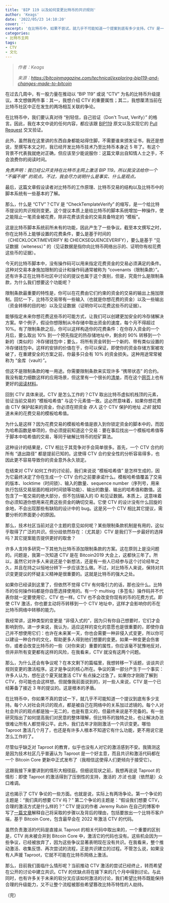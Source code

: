 ```yaml
---
title: 'BIP 119 以及如何变更比特币的共识规则'
author: 'Keags'
date: '2022/05/23 14:10:20'
cover: ''
excerpt: '在比特币中，如果不尝试，就几乎不可能知道一个提案到底有多少支持。CTV 是一种非侵入式的变更，应该被接受。'
categories:
- 比特币主网
tags:
- CTV
- 文化
---
```



> *作者：Keags*
> 
> *来源：<https://bitcoinmagazine.com/technical/exploring-bip119-and-changes-made-to-bitcoin>*



在过去几周中，有一股力量在推动以 “BIP 119” 或说 “CTV” 为名的比特币升级提议。本文想做两件事：其一，我想介绍 CTV 的重要属性；其二，我想厘清当前在比特币社区中正在发生的两场相互关联的争论。

在比特币中，我们要认真对待 “别轻信，自己验证（Don't Trust, Verify）” 的格言。因此，我在本文中说的任何内容，都应该跟 [BIP119](https://github.com/bitcoin/bips/blob/master/bip-0119.mediawiki) 原文以及实现它的 [Pull Request](https://github.com/bitcoin/bitcoin/pull/21702) 交叉验证。

此外，虽然我在这里讲的东西自身都能站得住脚，不需要谁来颁发证书，我还是想说，至撰写本文之时，我已经开发比特币技术乃至比特币本身近 5 年了。有这个背景不代表我就绝对正确，但应该至少能说服你：这篇文章出自知情人士之手，不会浪费你的阅读时间。

*免责声明：我已经公开支持在比特币主网上激活 BIP 119。所以我没法给你一个 “不偏不倚” 的观点。不过，我会尽力说明什么是事实、什么是观点。*

最后，这篇文章假设读者对比特币的工作原理、比特币交易的结构以及比特币中的脚本系统有一些基本的了解。

那么，什么是 “CTV”？CTV 是 “CheckTemplateVerify” 的缩写，是一个给比特币提议的共识规则变更。这个提议本质上是给比特币的脚本系统增加一种操作，使之能阻止一笔资金被花费，除非花费该资金的交易具备特定的 “模板”。

这是比特币脚本系统前所未有的功能，因此产生了一些争议。截至本文撰写之时，你在比特币上能够设置的花费条件，要么是基于时间的（CHECKLOCKTIMEVERIFY 和 CHECKSEQUENCEVERIFY），要么是基于 “见证数据（witeness）” 的（见证数据是指你向比特币网络出示的、证明你有权花费这些币的证据）。

今天的比特币脚本中，没有操作码可以用来指定花费资金的交易必须满足的条件。这种对交易本身施加限制的设计和操作码通常被称为 “covenants（限制条款）”。还有许多正在比特币社区中讨论的提议也属于这个类别，但是，究竟什么是限制条款，为什么我们想要这个功能呢？

限制条款最重要的特性是，你可以在花费由它们约束的资金的交易的输出上施加限制。回忆一下，比特币交易带有一些输入（也就是你想花费的资金）以及一些输出（资金转移的目的地）以及见证数据（证明你可以花费这些币的证据）。

能够指定未来你想花费这些币的可能方式，让我们可以创建更加安全的冷存储解决方案。举个例子，假设你想限制从冷存储中取出资金的速度，每个月不得超过 10%。有了限制条款之后，你可以这样构造你的花费条件：在你存入资金的一个月后，要么取出 10% 到一个预先指定的热存储地址中，剩余的 90% 转移到一个新的（类似的）冷存储钱包中；要么，将所有资金转到一个新的、带有类似设置的冷存储钱包中。这样的安排的价值在于，你可以保证，即使你的资金存储方案被攻破了，在重建安全的方案之前，你最多只会有 10% 的资金损失。这种用途常常被称为 “金库（vault）”。

但这不是限制条款的唯一用途。你需要限制条款来实现许多 “携带状态” 的合约。我没有能力细数这样的应用场景，但这里有一个很长的[清单](https://rubin.io/advent21/)，而在这个[网页](https://bitcoinops.org/en/topics/op_checktemplateverify/)上也有更好的[阅读材料](https://lists.linuxfoundation.org/pipermail/bitcoin-dev/2022-January/019831.html)。

回到 CTV 具体来说。CTV 是怎么工作的？CTV 取出比特币虚拟机栈顶的元素，验证当前交易的 “模板哈希值” 与这个元素值一致。这必然意味着，如果你想花费由 CTV 保护起来的资金，你必须在把资金 *存入* 这个 CTV 保护的地址 *之前* 就知道未来的花费交易的模板哈希值。

为什么是这样？因为花费交易的模板哈希值是嵌入到你锁定资金的脚本中的，而因为哈希函数是单项的，你必须提前知道这个交易：要在事后找出一个模板哈希值等于脚本中哈希值的交易，等同于破解比特币的挖矿算法。

这种设计的结果是，CTV 相比于其竞争对手会简单很多。首先，一个 CTV 合约的所有 “退出路径” 都是提前已知的。这使得 CTV 合约安全性的分析容易得多，也因此更不容易导致你的资金意外永久锁定。

在结束对 CTV 如何工作的讨论前，我们来说说 “模板哈希值” 是怎样生成的，因为它最终决定了你在生成一个 CTV 合约之前要承诺什么。模板哈希值覆盖了交易的版本、locktime（时间锁）、输入的数量、sequence number（序列号，用来执行包括交易层面的相对时间锁等功能）、输出的数量、输出的哈希值和数值。这包含了一笔交易的绝大部分，但不包括输入的 ID 和见证数据。本质上，这意味着你必须知道你想用来花费这些资金的确切交易。它使 CTV 的设计没有什么回旋的余地，不会出现那些有缺陷的设计中的 bug。这是另一个 CTV 相比其它提议，需要分析的界面更小的原因。

那么，技术社区当前对这个主题的意见如何呢？某些限制条款机制是有用的，这似乎取得了广泛的共识。但分歧依然存在：（尤其是）CTV 是我们下一步最好的选择吗？其它提案能否提供更好的取舍？

许多人支持多研究一下其他为比特币添加限制条款的方案。这在原则上是没问题的。问题是，我第一次知道 CTV 是在 Bitcoin2019 大会上，这都快三年了。所以，虽然它对许多人来说还是个新想法，还是有一些人已经参与这个讨论经年之久，并且在持之以恒地分辨下一步应该怎么做。不过，对比特币人来说，保持对共识变更提议的怀疑主义精神是很重要的。这就是比特币的强大之处。

如果你已经读到这里了，但依然不觉得 CTV 有何吸引力的话，那也没什么。比特币的任何操作码都是你自愿选择使用的。有一个 multisig（多签名）操作码并不代表你就一定要使用它，CTV 也一样。CTV 也不会改变你现有的币的花费方式。即使 CTV 激活，你也要主动将币转移到一个 CTV 地址中，这样才会影响你的币在比特币网络中转移的能力。

我经常讲，这种类型的变更是 “非侵入式的”，因为只有你自己想要时，它们才会影响到你。进一步来说，我认为，适应这样的变化的意愿也是很重要的，即使你自己并不想使用它们：也许在未来某一天，你也会需要一种非侵入式变更，所以你可以建设一种合作的文化，帮助更多人得到他们想要的变更。如果一种变更会伤害你，或者会改变比特币的一些（对你来说）重要的属性，你应该毫不犹豫地反对，但并非所有变更都有这样的风险，在我看来，CTV 就没有这两个问题。

那么，为什么还会有争议呢？在本文剩下的篇幅里，我想转移一下话题，谈谈共识规则变更的激活程序。这才是争议的核心所在。争议的第一部分产生于一个事实：许多人认为，想在这个夏天就激活 CTV 有点操之过急了。如果你才刚刚了解到 CTV，你可能也会这样想。但就像我前面说到的，对一些人来说，CTV 是一个已经筹备了接近 3 年的提议的。这是根本的矛盾。

在比特币中，你如果不真的尝试一下，就几乎不可能知道一个提议到底有多少支持。每个人对社会共识的观点，都是被自己在网络中的关系加过滤镜的。每个人对社会共识的观点都是独一无二的，也是有意义的，但最终来说是不完备的。有一些研究指出了如何提高我们对民意的整体理解，但比特币的独特之处，也让解决办法很难让所有人都觉得公平。此外，我们去年才刚刚激活一个共识变更。哪怕 Taproot 激活几个月了，也还是有许多人根本不知道它有什么功能，更不用说它是怎么工作的了。

尽管似乎缺乏对 Taproot 的教育，似乎也没有人对它的激活感到不安。我猜测这是因为技术社区几乎普遍认为 Taproot 是一个好主意，而且共识和激活代码都在一个 Bitcoin Core 更新中正式发布了（我相信这使得人们更倾向于接受它）。

这跟我接下来要讲到的情形大相径庭。但细说现状之前，我想再说说 Taproot 的情形：即使 Taproot 的激活得到了压倒性的支持，激活的 *方法* 也是（依然是）众口难调。

这也揭示了 CTV 争论的一些方面。也就是说，实际上有两场争论。第一个争论的主题是：“我们真的想要 CTV 吗？” 第二个争论的主题是：“假设我们想要 CTV，合理的激活方式是什么样的？” CTV 提议的作者 Jeremy Rubin 在自己的博客中写了[一篇文章](https://rubin.io/bitcoin/2022/04/17/next-steps-bip119/)解释自己将采取的步骤以及背后的理由，包括要放出一个比特币客户端，基于 Bitcoin Core，包含最早会在 2022 年激活  CTV 的代码。

虽然负责激活的代码是直接从 Taproot 的相关代码中取出来的，一个重要的区别是，CTV 尚未被合并到 Bitcoin Core 中，激活它的代码也没有。这些机会因为一些争议，已经被放弃了，因为这些争议显著表明现在没有共识。在我看来，整个推动激活、收集反馈、再次尝试的流程，正是共识建立的过程。不管怎么说，如果没有人声援 Taproot，它就不可能在比特币网络上激活。

那么，目前我们面临什么情形呢？当前推动 CTV 激活的尝试已经终止，转而希望在公开的讨论中建立共识。CTV 的优缺点将在接下来的几个月中得到讨论。与此同时，也有许多关于未来的软分叉应该如何激活的讨论，我们希望比特币既能保持合理的升级能力，又不让整个流程被那些希望篡改比特币特性的人劫持。

（完）
